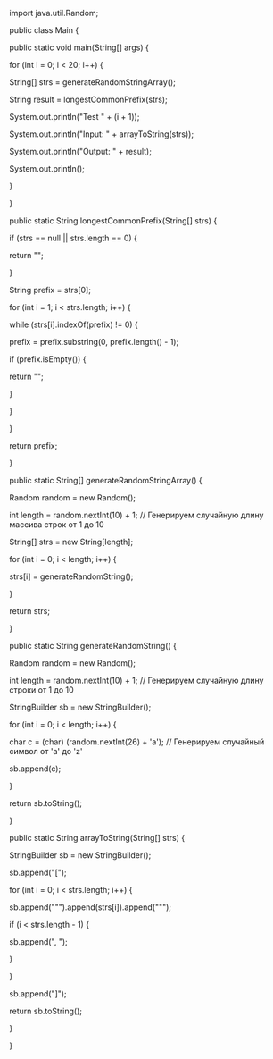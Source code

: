 ﻿import java.util.Random;

public class Main {

public static void main(String[] args) {

for (int i = 0; i < 20; i++) {

String[] strs = generateRandomStringArray();

String result = longestCommonPrefix(strs);

System.out.println("Test " + (i + 1));

System.out.println("Input: " + arrayToString(strs));

System.out.println("Output: " + result);

System.out.println();

}

}

public static String longestCommonPrefix(String[] strs) {

if (strs == null || strs.length == 0) {

return "";

}

String prefix = strs[0];

for (int i = 1; i < strs.length; i++) {

while (strs[i].indexOf(prefix) != 0) {

prefix = prefix.substring(0, prefix.length() - 1);

if (prefix.isEmpty()) {

return "";

}

}

}

return prefix;

}

public static String[] generateRandomStringArray() {

Random random = new Random();

int length = random.nextInt(10) + 1; // Генерируем случайную длину массива строк от 1 до 10

String[] strs = new String[length];

for (int i = 0; i < length; i++) {

strs[i] = generateRandomString();

}

return strs;

}

public static String generateRandomString() {

Random random = new Random();

int length = random.nextInt(10) + 1; // Генерируем случайную длину строки от 1 до 10

StringBuilder sb = new StringBuilder();

for (int i = 0; i < length; i++) {

char c = (char) (random.nextInt(26) + 'a'); // Генерируем случайный символ от 'a' до 'z'

sb.append(c);

}

return sb.toString();

}

public static String arrayToString(String[] strs) {

StringBuilder sb = new StringBuilder();

sb.append("[");

for (int i = 0; i < strs.length; i++) {

sb.append("\"").append(strs[i]).append("\"");

if (i < strs.length - 1) {

sb.append(", ");

}

}

sb.append("]");

return sb.toString();

}

}
